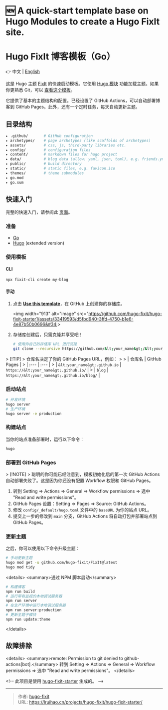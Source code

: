 # 🆕 A quick-start template base on Hugo Modules to create a Hugo FixIt site.

# Hugo FixIt 博客模板（Go）

👉 中文 | [English](README.en.md)

这是 Hugo 主题 [FixIt](https://github.com/hugo-fixit/FixIt) 的快速启动模板。它使用 [Hugo 模块](https://gohugo.io/hugo-modules/) 功能加载主题。如果你更熟悉 Git，可以 [查看这个模板](https://github.com/hugo-fixit/hugo-fixit-starter1)。

它提供了基本的主题结构和配置。已经设置了 GitHub Actions，可以自动部署博客到 GitHub Pages。此外，还有一个定时任务，每天自动更新主题。

## 目录结构

```bash
▸ .github/       # GitHub configuration
▸ archetypes/    # page archetypes (like scaffolds of archetypes)
▸ assets/        # css, js, third-party libraries etc.
▸ config/        # configuration files
▸ content/       # markdown files for hugo project
▸ data/          # blog data (allow: yaml, json, toml), e.g. friends.yml
▸ public/        # build directory
▸ static/        # static files, e.g. favicon.ico
▸ themes/        # theme submodules
▸ go.mod
▸ go.sum
```

## 快速入门

完整的快速入门，请参阅此 [页面](https://fixit.lruihao.cn/documentation/getting-started/)。

### 准备

- [Go](https://go.dev/dl/)
- [Hugo](https://gohugo.io/installation/) (extended version)

### 使用模板

#### CLI

```bash
npx fixit-cli create my-blog
```

#### 手动

1. 点击 [**Use this template**](https://github.com/hugo-fixit/hugo-fixit-starter/generate)，在 GitHub 上创建你的存储库。

    &lt;img width=&#34;913&#34; alt=&#34;image&#34; src=&#34;https://github.com/hugo-fixit/hugo-fixit-starter1/assets/33419593/d5fbd940-3ffd-4750-b1e6-4e87b50b0696&#34;&gt;

2. 存储库创建后，只需克隆并享受吧！

    ```bash
    # 使用你自己的存储库 URL 进行克隆
    git clone --recursive https://github.com/&lt;your_name&gt;/&lt;your_blog_repo&gt;.git
    ```

&gt; [!TIP]
&gt; 仓库名决定了你的 GitHub Pages URL，例如：
&gt;
&gt; | 仓库名 | GitHub Pages |
&gt; | :--- | :--- |
&gt; | `&lt;your_name&gt;.github.io` | `https://&lt;your_name&gt;.github.io/` |
&gt; | `blog` | `https://&lt;your_name&gt;.github.io/blog/` |

### 启动站点

```bash
# 开发环境
hugo server
# 生产环境
hugo server -e production
```

### 构建站点

当你的站点准备部署时，运行以下命令：

```bash
hugo
```

### 部署到 GitHub Pages

&gt; [!NOTE]
&gt; 聪明的你可能已经注意到，模板初始化后的第一次 GitHub Actions 自动部署失败了。这是因为你还没有配置 Workflow 权限和 GitHub Pages。

1. 转到 Setting =&gt; Actions =&gt; General =&gt; Workflow permissions =&gt; 选中 &#34;Read and write permissions&#34;。
2. GitHub Pages 设置：Setting =&gt; Pages =&gt; Source: GitHub Actions。
3. 修改 `config/_default/hugo.toml` 文件中的 `baseURL` 为你的站点 URL。
4. 提交上一步的修改到 `main` 分支，GitHub Actions 将自动打包并部署站点到 GitHub Pages。

### 更新主题

之后，你可以使用以下命令升级主题：

```bash
# 手动更新主题
hugo mod get -u github.com/hugo-fixit/FixIt@latest
hugo mod tidy
```

&lt;details&gt;
  &lt;summary&gt;通过 NPM 脚本启动&lt;/summary&gt;

  ```bash
  # 构建博客
  npm run build
  # 运行带有监视的本地调试服务器
  npm run server
  # 在生产环境中运行本地调试服务器
  npm run server:production
  # 更新主题子模块
  npm run update:theme
  ```

&lt;/details&gt;

## 故障排除

&lt;details&gt;
  &lt;summary&gt;remote: Permission to git denied to github-actions[bot].&lt;/summary&gt;
  转到 Setting =&gt; Actions =&gt; General =&gt; Workflow permissions =&gt; 选中 &#34;Read and write permissions&#34;。
&lt;/details&gt;

&lt;!-- 此项目是使用 [hugo-fixit-starter](https://github.com/hugo-fixit/hugo-fixit-starter) 生成的。 --&gt;


---

> 作者: [hugo-fixit](https://github.com/hugo-fixit)  
> URL: https://lruihao.cn/projects/hugo-fixit/hugo-fixit-starter/  

